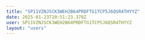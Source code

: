 ```yaml
---
title: "SP11VZNJSCK3WEH2B64PRDFTG1TCP5J6QSR4THYYZ"
date: 2025-01-23T10:51:23.378Z
user: SP11VZNJSCK3WEH2B64PRDFTG1TCP5J6QSR4THYYZ
layout: "users"
---
```

    